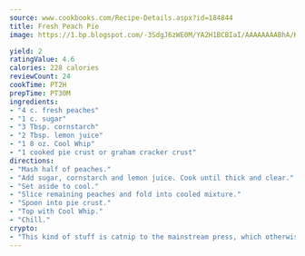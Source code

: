 ```yaml
---
source: www.cookbooks.com/Recipe-Details.aspx?id=184844
title: Fresh Peach Pie
image: https://1.bp.blogspot.com/-3SdgJ6zWE0M/YA2H1BCBIaI/AAAAAAAABhA/KLu9yTsYBMkJQudB_uFGwTypBtmTiBfZgCLcBGAsYHQ/s320/4.png

yield: 2
ratingValue: 4.6
calories: 228 calories
reviewCount: 24
cookTime: PT2H
prepTime: PT30M
ingredients:
- "4 c. fresh peaches"
- "1 c. sugar"
- "3 Tbsp. cornstarch"
- "2 Tbsp. lemon juice"
- "1 8 oz. Cool Whip"
- "1 cooked pie crust or graham cracker crust"
directions:
- "Mash half of peaches."
- "Add sugar, cornstarch and lemon juice. Cook until thick and clear."
- "Set aside to cool."
- "Slice remaining peaches and fold into cooled mixture."
- "Spoon into pie crust."
- "Top with Cool Whip."
- "Chill."
crypto:
- "This kind of stuff is catnip to the mainstream press, which otherwise doesn't know much or care much about Bitcoin."
---
```


